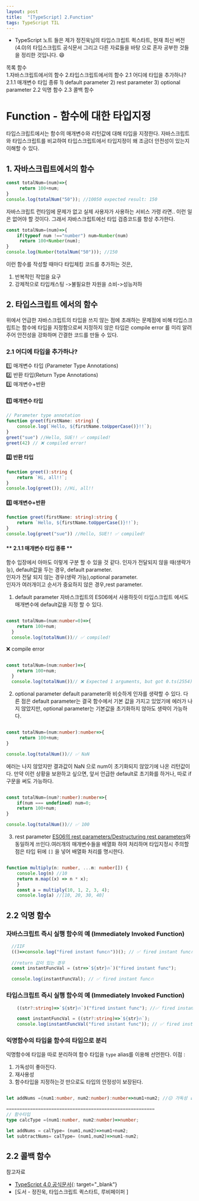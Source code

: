 ```yaml
---
layout: post
title:  "[TypeScript] 2.Function"
tags: TypeScript TIL
---
```

* TypeScript 노트 들은 제가 정진욱님의 타입스크립트 퀵스타트, 현재 최신 버전(4.0)의 타입스크립트 공식문서 그리고 다른 자료들을 바탕 으로 혼자 공부한 것들을 정리한 것입니다. 😄

목록
함수  
1.자바스크립트에서의 함수
2.타입스크립트에서의 함수 
    2.1 어디에 타입을 추가하나?
        2.1.1 매개변수 타입 종류
            1) default parameter
            2) rest parameter
            3) optional parameter
    2.2 익명 함수
    2.3 콜백 함수
# Function - 함수에 대한 타입지정 

타입스크립트에서는 함수의 매개변수와 리턴값에 대해 타입을 지정한다. 자바스크립트와 타입스크립트를 비교하여 타입스크립트에서 타입지정이 왜 조금더 안전성이 있는지 이해할 수 있다. 

## 1. 자바스크립트에서의 함수

```typescript
const totalNum=(num)=>{
     return 100+num;
}
console.log(totalNum("50")); //10050 expected result: 150

```
자바스크립트 런타임에 문제가 없고 실제 사용자가 사용하는 서비스 가령 라면.. 이런 일은 없어야 할 것이다. 그래서 자바스크립트에선 타입 검증코드를 항상 추가한다. 

```typescript
const totalNum=(num)=>{
    if(typeof num !=="number") num=Number(num)
     return 100+Number(num);
}
console.log(Number(totalNum("50"))); //150

```
이런 함수를 작성할 때마다 타입체킹 코드를 추가하는 것은,  
1. 반복적인 작업을 요구  
2. 강제적으로 타입캐스팅 ->불필요한 자원을 소비->성능저하  

## 2. 타입스크립트 에서의 함수

위에서 언급한 자바스크립트의 타입을 쓰지 않는 점에 초래하는 문제점에 비해 타입스크립트는 함수에 타입을 지정함으로써 지정하지 않은 타입은 compile error 를 미리 알려주어 안전성을 강화하며 간결한 코드를 만들 수 있다.

### **2.1 어디에 타입을 추가하나?**
1️⃣ 매개변수 타입 (Parameter Type Annotations)  
2️⃣ 반환 타입(Return Type Annotations)  
3️⃣ 매개변수+반환  

#### 1️⃣ 매개변수 타입

```typescript
// Parameter type annotation
function greet(firstName: string) {
    console.log(`Hello, ${firstName.toUpperCase()}!!`);
}
greet("sue") //Hello, SUE!! ✅ compiled!
greet(42) // ❌ compiled error! 

```
#### 2️⃣ 반환 타입

```typescript
function greet():string {
    return `Hi, all!!`;
}
console.log(greet()); //Hi, all!!
   ```

#### 3️⃣ 매개변수+반환  

```typescript
function greet(firstName: string):string {
    return `Hello, ${firstName.toUpperCase()}!!`);
}
console.log(greet("sue")) //Hello, SUE!! ✅ compiled!
```
#### ** 2.1.1 매개변수 타입 종류 **
함수 입장에서 아마도 이렇게 구분 할 수 있을 것 같다.
인자가 전달되지 않을 때(생략가능), default값을 두는 경우, default parameter.     
인자가 전달 되지 않는 경우(생략 가능),optional parameter.   
인자가 여러개이고 순서가 중요하지 않은 경우,rest parameter.  

1) default parameter 
자바스크립트의 ES06에서 사용하듯이 타입스크립트 에서도 매개변수에 default값을 지정 할 수 있다.   

```typescript

const totalNum=(num:number=0)=>{
    return 100+num;
  }
  console.log(totalNum())// ✅ compiled!

```
❌ compile error
```typescript

const totalNum=(num:number)=>{
    return 100+num;
  }
  console.log(totalNum())// ❌ Expected 1 arguments, but got 0.ts(2554)
```
2) optional parameter
default parameter와 비슷하게 인자를 생략할 수 있다. 다른 점은 default parameter는 결국 함수에서 기본 값을 가지고 있었기에 에러가 나지 않았지만, optional parameter는 기본값을 초기화하지 않아도 생략이 가능하다.

```typescript

const totalNum=(num:number):number=>{
     return 100+num;
}

console.log(totalNum())// ✅ NaN

```

에러는 나지 않았지만 결과값이 NaN 으로 num이 초기화되지 않았기에 나온 리턴값이다. 만약 이런 상황을 보완하고 싶으면, 앞서 언급한 default로 초기화를 하거나, 따로 if 구문을 써도 가능하다.   

```typescript

const totalNum=(num?:number):number=>{
    if(num === undefined) num=0;
    return 100+num;
}

console.log(totalNum())// ✅ 100

```
3) rest parameter
[ES06의 rest parameters/Destructuring rest parameters](https://developer.mozilla.org/en-US/docs/Web/JavaScript/Reference/Functions/rest_parameters)와 동일하게 쓰인다.여러개의 매개변수들을 배열화 하여 처리하며 타입지정시 주의할 점은 타입 뒤에 ```[]``` 을 넣어 배열화 처리를 명시한다. 

```typescript

function multiply(n: number, ...m: number[]) {
    console.log(n) //10
    return m.map((x) => n * x);
    }
    const a = multiply(10, 1, 2, 3, 4);
    console.log(a) //[10, 20, 30, 40]

```

## 2.2 익명 함수

### 자바스크립트 즉시 실행 함수의 예 (Immediately Invoked Function) 

```typescript
  //IIF 
  (()=>console.log("fired instant func🔥"))(); // ✅ fired instant func🔥
  
  //return 값이 있는 경우
  const instantFuncVal = (str=>`${str}🔥`)("fired instant func");

  console.log(instantFuncVal); // ✅ fired instant func🔥
```

### 타입스크립트 즉시 실행 함수의 예 (Immediately Invoked Function) 

```typescript
    ((str?:string)=>`${str}🔥`)("fired instant func"); //✅ fired instant func🔥

    const instantFuncVal = ((str?:string)=>`${str}🔥`);
    console.log(instantFuncVal("fired instant func")); // ✅ fired instant func🔥

```

### **익명함수의 타입을 함수의 타입으로 분리**

익명함수에 타입을 따로 분리하여 함수 타입을 ```type``` alias를 이용해 선언한다.
이점 :  
1. 가독성이 좋아진다.  
2. 재사용성  
3. 함수타입을 지정하는것 만으로도 타입의 안정성이 보장된다.  

```typescript

let addNums =(num1:number, num2:number):number=>num1+num2; //😑 가독성 ↓

========================================================
// 함수타입
type calcType =(num1:number, num2:number)=>number;

let addNums = calType= (num1,num2)=>num1+num2;
let subtractNums= calType= (num1,num2)=>num1-num2;

```

## 2.2 콜백 함수

참고자료

* [TypeScript 4.0 공식문서](https://www.typescriptlang.org/docs/){: target="_blank"}
* [도서 - 정진욱, 타입스크립트 퀵스타트, 루비페이퍼 ]